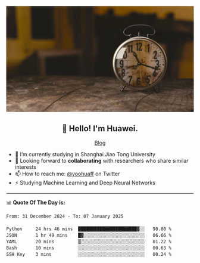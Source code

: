 <div align="center">
  <a href="https://github.com/JHW5981">
    <img src="./assets/background.jpg">
  </a>
</div>

<h2 align="center">👋 Hello! I'm Huawei.</h2>
<p align="center">
  <a href="https://blog.csdn.net/Edward__J?spm=1000.2115.3001.5343">Blog</a>
</p>


- 🔭 I’m currently studying in Shanghai Jiao Tong University
- 💬 Looking forward to **collaborating** with researchers who share similar interests
- 📫 How to reach me: [@yoohuaff](https://twitter.com/yoohuaff) on Twitter
- ⚡ Studying Machine Learning and Deep Neural Networks

-------
📊 **Quote Of The Day is:**
<!--START_SECTION:waka-->

```txt
From: 31 December 2024 - To: 07 January 2025

Python     24 hrs 46 mins  ██████████████████████▓░░   90.80 %
JSON       1 hr 49 mins    █▓░░░░░░░░░░░░░░░░░░░░░░░   06.66 %
YAML       20 mins         ▒░░░░░░░░░░░░░░░░░░░░░░░░   01.22 %
Bash       10 mins         ░░░░░░░░░░░░░░░░░░░░░░░░░   00.63 %
SSH Key    3 mins          ░░░░░░░░░░░░░░░░░░░░░░░░░   00.24 %
```

<!--END_SECTION:waka-->
